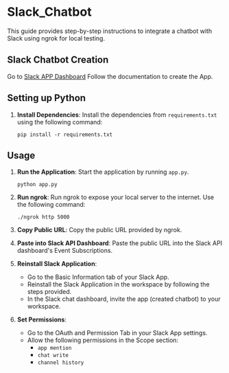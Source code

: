 # Slack_Chatbot

This guide provides step-by-step instructions to integrate a chatbot with Slack using ngrok for local testing.

## Slack Chatbot Creation
Go to [Slack APP Dashboard](https://api.slack.com/apps/) Follow the documentation to create the App.

## Setting up Python

1. **Install Dependencies**: Install the dependencies from `requirements.txt` using the following command:
   ```
   pip install -r requirements.txt
   ```

## Usage

1. **Run the Application**: Start the application by running `app.py`.
   ```
   python app.py
   ```

2. **Run ngrok**: Run ngrok to expose your local server to the internet. Use the following command:
   ```
   ./ngrok http 5000
   ```

3. **Copy Public URL**: Copy the public URL provided by ngrok.

4. **Paste into Slack API Dashboard**: Paste the public URL into the Slack API dashboard's Event Subscriptions.

5. **Reinstall Slack Application**:
   - Go to the Basic Information tab of your Slack App.
   - Reinstall the Slack Application in the workspace by following the steps provided.
   - In the Slack chat dashboard, invite the app (created chatbot) to your workspace.

6. **Set Permissions**:
   - Go to the OAuth and Permission Tab in your Slack App settings.
   - Allow the following permissions in the Scope section:
     - `app mention`
     - `chat write`
     - `channel history`

